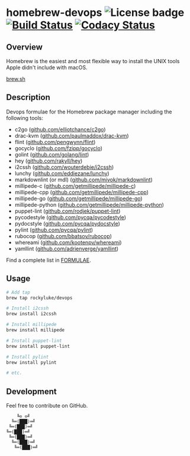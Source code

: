 # homebrew-devops ![License badge][license-img] [![Build Status][build-img]][build-url] [![Codacy Status][codacy-img]][codacy-url]

## Overview

Homebrew is the easiest  and most flexible way to install  the UNIX tools Apple
didn't include with macOS.

[brew.sh](https://brew.sh/)

## Description

Devops formulae for the Homebrew package manager including the following tools:

* c2go ([github.com/elliotchance/c2go](https://github.com/elliotchance/c2go/))
* drac-kvm ([github.com/paulmaddox/drac-kvm](https://github.com/paulmaddox/drac-kvm/))
* flint ([github.com/pengwynn/flint](https://github.com/pengwynn/flint/))
* gocyclo ([github.com/fzipp/gocyclo](https://github.com/fzipp/gocyclo/))
* golint ([github.com/golang/lint](https://github.com/golang/lint/))
* hey ([github.com/rakyll/hey](https://github.com/rakyll/hey/))
* i2cssh ([github.com/wouterdebie/i2cssh](https://github.com/wouterdebie/i2cssh/))
* lunchy ([github.com/eddiezane/lunchy](https://github.com/eddiezane/lunchy/))
* markdownlint (or mdl) ([github.com/mivok/markdownlint](https://github.com/mivok/markdownlint/))
* millipede-c ([github.com/getmillipede/millipede-c](https://github.com/getmillipede/millipede-c/))
* millipede-cpp ([github.com/getmillipede/millipede-cpp](https://github.com/getmillipede/millipede-cpp/))
* millipede-go ([github.com/getmillipede/millipede-go](https://github.com/getmillipede/millipede-go/))
* millipede-python ([github.com/getmillipede/millipede-python](https://github.com/getmillipede/millipede-python/))
* puppet-lint ([github.com/rodjek/puppet-lint](https://github.com/rodjek/puppet-lint/))
* pycodestyle ([github.com/pycqa/pycodestyle](https://github.com/pycqa/pycodestyle/))
* pydocstyle ([github.com/pycqa/pydocstyle](https://github.com/pycqa/pydocstyle/))
* pylint ([github.com/pycqa/pylint](https://github.com/pycqa/pylint/))
* rubocop ([github.com/bbatsov/rubocop](https://github.com/bbatsov/rubocop/))
* whereami ([github.com/kootenpv/whereami](https://github.com/kootenpv/whereami/))
* yamllint ([github.com/adrienverge/yamllint](https://github.com/adrienverge/yamllint/))

Find a complete list in [FORMULAE](https://github.com/rockyluke/homebrew-devops/blob/master/FORMULAE.md).

## Usage

```bash
# Add tap
brew tap rockyluke/devops

# Install i2cssh
brew install i2cssh

# Install millipede
brew install millipede

# Install puppet-lint
brew install puppet-lint

# Install pylint
brew install pylint

# etc.
```

## Development

Feel free to contribute on GitHub.

```
    ╚⊙ ⊙╝
  ╚═(███)═╝
 ╚═(███)═╝
╚═(███)═╝
 ╚═(███)═╝
  ╚═(███)═╝
   ╚═(███)═╝
```

[license-img]: https://img.shields.io/badge/license-ISC-blue.svg
[build-img]: https://travis-ci.org/rockyluke/homebrew-devops.svg?branch=master
[build-url]: https://travis-ci.org/rockyluke/homebrew-devops
[codacy-img]: https://api.codacy.com/project/badge/Grade/1589449b5e2f4529be8d4d9514154f53
[codacy-url]: https://www.codacy.com/app/rockyluke/homebrew-devops
